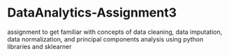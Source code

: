 # DataAnalytics-Assignment3
assignment to get familiar with concepts of data cleaning, data imputation, data normalization, and principal components analysis using python libraries and sklearner
